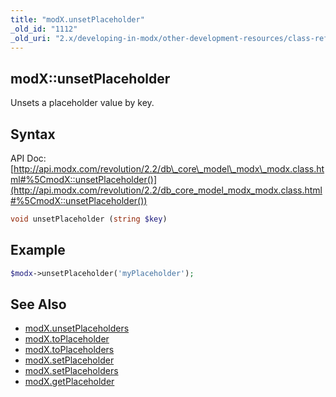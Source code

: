 ```yaml
---
title: "modX.unsetPlaceholder"
_old_id: "1112"
_old_uri: "2.x/developing-in-modx/other-development-resources/class-reference/modx/modx.unsetplaceholder"
---
```


## modX::unsetPlaceholder

Unsets a placeholder value by key.

## Syntax

API Doc: [http://api.modx.com/revolution/2.2/db\_core\_model\_modx\_modx.class.html#%5CmodX::unsetPlaceholder()](http://api.modx.com/revolution/2.2/db_core_model_modx_modx.class.html#%5CmodX::unsetPlaceholder())

``` php 
void unsetPlaceholder (string $key)
```

## Example

``` php 
$modx->unsetPlaceholder('myPlaceholder');
```

## See Also

- [modX.unsetPlaceholders](extending-modx/core-model/modx/modx.unsetplaceholders "modX.unsetPlaceholders")
- [modX.toPlaceholder](extending-modx/core-model/modx/modx.toplaceholder "modX.toPlaceholder")
- [modX.toPlaceholders](extending-modx/core-model/modx/modx.toplaceholders "modX.toPlaceholders")
- [modX.setPlaceholder](extending-modx/core-model/modx/modx.setplaceholder "modX.setPlaceholder")
- [modX.setPlaceholders](extending-modx/core-model/modx/modx.setplaceholders "modX.setPlaceholders")
- [modX.getPlaceholder](extending-modx/core-model/modx/modx.getplaceholder "modX.getPlaceholder")